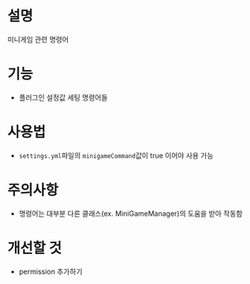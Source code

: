 # 설명
미니게임 관련 명령어

# 기능
- 플러그인 설정값 세팅 명령어들

# 사용법
- `settings.yml`파일의 `minigameCommand`값이 true 이어야 사용 가능

# 주의사항
- 명령어는 대부분 다른 클래스(ex. MiniGameManager)의 도움을 받아 작동함

# 개선할 것
- permission 추가하기
